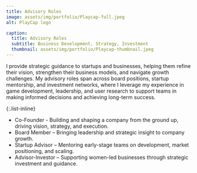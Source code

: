 ```yaml
---
title: Advisory Roles
image: assets/img/portfolio/Playcap-full.jpeg
alt: PlayCap logo

caption:
  title: Advisory Roles
  subtitle: Business Development, Strategy, Investment
  thumbnail: assets/img/portfolio/Playcap-thumbnail.jpeg
---
```

I provide strategic guidance to startups and businesses, helping them refine their vision, strengthen their business models, and navigate growth challenges. My advisory roles span across board positions, startup mentorship, and investment networks, where I leverage my experience in game development, leadership, and user research to support teams in making informed decisions and achieving long-term success.

{:.list-inline}
* Co-Founder - Building and shaping a company from the ground up, driving vision, strategy, and execution.
* Board Member – Bringing leadership and strategic insight to company growth.
* Startup Advisor – Mentoring early-stage teams on development, market positioning, and scaling.
* Advisor-Investor – Supporting women-led businesses through strategic investment and guidance.